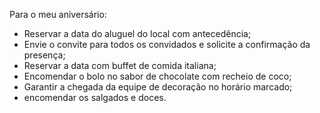 Para o meu aniversário:

- Reservar a data do aluguel do local com antecedência;
- Envie o convite para todos os convidados e solicite a confirmação da presença;
- Reservar a data com buffet de comida italiana;
- Encomendar o bolo no sabor de chocolate com recheio de coco;
- Garantir a chegada da equipe de decoração no horário marcado;
- encomendar os salgados e doces.
